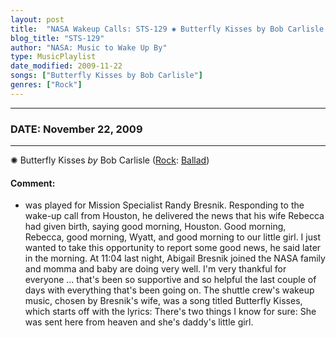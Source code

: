 ```yaml
---
layout: post
title:  "NASA Wakeup Calls: STS-129 ✺ Butterfly Kisses by Bob Carlisle ✧ November 22, 2009"
blog_title: "STS-129"
author: "NASA: Music to Wake Up By"
type: MusicPlaylist
date_modified: 2009-11-22
songs: ["Butterfly Kisses by Bob Carlisle"]
genres: ["Rock"]
---
```


----
### DATE: November 22, 2009
----
✺ Butterfly Kisses *by* Bob Carlisle ([Rock](https://www.discogs.com/genre/Rock): [Ballad](https://www.discogs.com/style/Ballad)) <a target="blank_" href="https://www.discogs.com/Bob-Carlisle-Butterfly-Kisses/release/4028555">
    <i class="fas fa-compact-disc"
       title="Discogs entry for this song"
       alt="Discogs entry for this song"
       style="font-size: 1.1em;"></i></a>
    

#### Comment:
* was played for Mission Specialist Randy Bresnik. Responding to the wake-up call from Houston, he delivered the news that his wife Rebecca had given birth, saying good morning, Houston. Good morning, Rebecca, good morning, Wyatt, and good morning to our little girl. I just wanted to take this opportunity to report some good news, he said later in the morning. At 11:04 last night, Abigail Bresnik joined the NASA family and momma and baby are doing very well. I'm very thankful for everyone ... that's been so supportive and so helpful the last couple of days with everything that's been going on. The shuttle crew's wakeup music, chosen by Bresnik's wife, was a song titled Butterfly Kisses, which starts off with the lyrics: There's two things I know for sure: She was sent here from heaven and she's daddy's little girl.



<br/>
<center>
	<a target="_blank"
	   href="https://twitter.com/intent/tweet?hashtags=Space,NASA,Playlist,NASAWakeupCalls,SpaceProgram&text=🚀 {{ page.author}}, {{ page.title }}. {{ site.url }}{{ page.url }}&via=nasawakeupcalls"><i class="fab fa-twitter" title="Tweet this page" alt="Tweet this page" style="font-size: 1.3em;"></i></a>
	&nbsp; 	<i class="fas fa-user-astronaut" style="font-size: 1.5em;"></i> &nbsp;
    <a id="custom_amazon_link"
       type="amzn" search="#"
       category="popular music">
    <i class="fab fa-amazon" style="font-size: 1.3em;"></i></a>
</center>

<!-- Randomly resolve an individual entry from a song array -->
<script src="/assets/javascript/seedrandom.min.js"></script>
<script>
  var wake_me_up = ["Butterfly Kisses by Bob Carlisle"];
  var prng = new Math.seedrandom();
  function randomSong() {
    song = wake_me_up[Math.floor(Math.random() * wake_me_up.length)];
    var amazon_link = document.getElementById("custom_amazon_link");
    amazon_link.setAttribute("search", song);
  }
  window.onload = randomSong();
</script>
